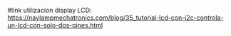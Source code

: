 #link utilizacion display LCD: https://naylampmechatronics.com/blog/35_tutorial-lcd-con-i2c-controla-un-lcd-con-solo-dos-pines.html